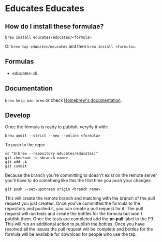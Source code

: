 # Educates Educates

## How do I install these formulae?

`brew install educates/educates/<formula>`

Or `brew tap educates/educates` and then `brew install <formula>`.

## Formulas

- educates-cli

## Documentation

`brew help`, `man brew` or check [Homebrew's documentation](https://docs.brew.sh).

## Develop

Once the formula is ready to publish, veryify it with:

```
brew audit --strict --new --online <formula>
```

To push to the repo:

```
cd "$(brew --repository educates/educates)"
git checkout -b <branch name>
git add -A
git commit
```

Because the branch you're committing to doesn't exist on the remote server you'll have to do something like this the first time you push your changes:

```
git push --set-upstream origin <branch name>
```

This will create the remote branch and matching with the branch of the pull request you just created.
Once you've committed the formula to the repository and pushed it, you can create a pull request for it.
The pull request will run tests and create the bottles for the formula but won't publish them. Once the tests are completed add the **pr-pull** label to the PR. This will run an additional action to publish the bottles.
Once you have resolved all the issues the pull request will be complete and bottles for the formula will be available for download for people who use the tap.
